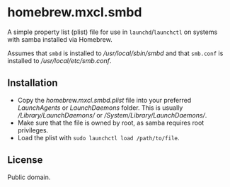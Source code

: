homebrew.mxcl.smbd
===================

A simple property list (plist) file for use in `launchd`/`launchctl` on systems with samba installed via Homebrew.

Assumes that `smbd` is installed to */usr/local/sbin/smbd* and that `smb.conf` is installed to */usr/local/etc/smb.conf*.

## Installation
- Copy the *homebrew.mxcl.smbd.plist* file into your preferred *LaunchAgents* or *LaunchDaemons* folder. This is usually */Library/LaunchDaemons/* or */System/Library/LaunchDaemons/*.
- Make sure that the file is owned by root, as samba requires root privileges.
- Load the plist with `sudo launchctl load /path/to/file`. 

## License
Public domain. 
